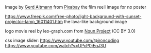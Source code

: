  Image by <a href="https://pixabay.com/users/geralt-9301/?utm_source=link-attribution&utm_medium=referral&utm_campaign=image&utm_content=596009">Gerd Altmann</a> from <a href="https://pixabay.com//?utm_source=link-attribution&utm_medium=referral&utm_campaign=image&utm_content=596009">Pixabay</a> the film reell image for no poster
 
 https://www.freepik.com/free-photo/light-background-with-sunset-projector-lamp_16011401.htm the lava-like background image

logo movie reel by leo-graph.com from <a href="https://thenounproject.com/browse/icons/term/movie-reel/" target="_blank" title="movie reel Icons">Noun Project</a> (CC BY 3.0)

css image slider: https://www.youtube.com/@ironcoding   https://www.youtube.com/watch?v=UPcP0iEqJ3U

